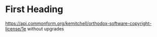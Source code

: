 # First Heading

<https://api.commonform.org/kemitchell/orthodox-software-copyright-license/1e> without upgrades
